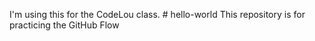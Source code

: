 I'm using this for the CodeLou class. # hello-world
This repository is for practicing the GitHub Flow
